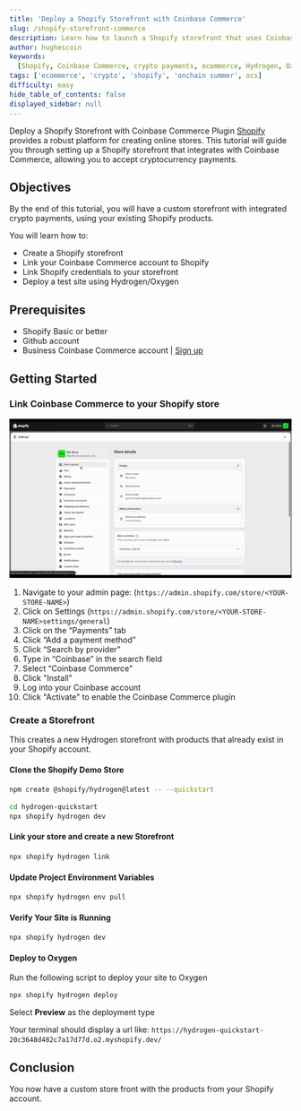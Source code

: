 ```yaml
---
title: 'Deploy a Shopify Storefront with Coinbase Commerce'
slug: /shopify-storefront-commerce
description: Learn how to launch a Shopify storefront that uses Coinbase Commerce as a crypto payment gateway.
author: hughescoin
keywords:
  [Shopify, Coinbase Commerce, crypto payments, ecommerce, Hydrogen, Oxygen, USDC, ocs, onchain]
tags: ['ecommerce', 'crypto', 'shopify', 'onchain summer', ocs]
difficulty: easy
hide_table_of_contents: false
displayed_sidebar: null
---
```


Deploy a Shopify Storefront with Coinbase Commerce Plugin
[Shopify](https://www.shopify.com/) provides a robust platform for creating online stores. This tutorial will guide you through setting up a Shopify storefront that integrates with Coinbase Commerce, allowing you to accept cryptocurrency payments.

## Objectives

By the end of this tutorial, you will have a custom storefront with integrated crypto payments, using your existing Shopify products.

You will learn how to:

- Create a Shopify storefront
- Link your Coinbase Commerce account to Shopify
- Link Shopify credentials to your storefront
- Deploy a test site using Hydrogen/Oxygen

## Prerequisites

- Shopify Basic or better
- Github account
- Business Coinbase Commerce account | [Sign up](https://beta.commerce.coinbase.com/sign-up)

## Getting Started

### Link Coinbase Commerce to your Shopify store

![shopify-install-commerce.gif](../../assets/images/shopify-storefront-commerce/shopify-install-commerce.gif)

1. Navigate to your admin page: (`https://admin.shopify.com/store/<YOUR-STORE-NAME>`)
2. Click on Settings (`https://admin.shopify.com/store/<YOUR-STORE-NAME>settings/general`)
3. Click on the “Payments” tab
4. Click “Add a payment method”
5. Click “Search by provider”
6. Type in “Coinbase” in the search field
7. Select “Coinbase Commerce”
8. Click "Install"
9. Log into your Coinbase account
10. Click "Activate" to enable the Coinbase Commerce plugin

### Create a Storefront

This creates a new Hydrogen storefront with products that already exist in your Shopify account.

#### Clone the Shopify Demo Store

```bash
npm create @shopify/hydrogen@latest -- --quickstart
```

```bash
cd hydrogen-quickstart
npx shopify hydrogen dev
```

#### Link your store and create a new Storefront

```bash
npx shopify hydrogen link
```

#### Update Project Environment Variables

```bash
npx shopify hydrogen env pull
```

#### Verify Your Site is Running

```bash
npx shopify hydrogen dev
```

#### Deploy to Oxygen

Run the following script to deploy your site to Oxygen

```bash
npx shopify hydrogen deploy
```

Select **Preview** as the deployment type

Your terminal should display a url like:
`https://hydrogen-quickstart-20c3648d482c7a17d77d.o2.myshopify.dev/`

## Conclusion

You now have a custom store front with the products from your Shopify account.
